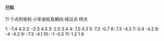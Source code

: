 #### 已知
11 个点的坐标
小车坐标及朝向
经过点
终点

1: -7.4 4.3
2: -2.5 4.3
3: 2.0 3.4
4: 7.5 4.3
5: 7.3 -0.7
6: 7.3 -4.3
7: 0.4 -4.2
8: -4 -4.2
9: -7.3 -4.1
10: -1 -0.5
11: 1.2 1.9